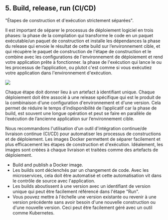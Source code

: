 ## 5. Build, release, run (CI/CD)

"Étapes de construction et d'exécution strictement séparées".


Il est important de séparer le processus de déploiement logiciel en trois phases: 
la phase de la compilation qui transforme le code en un paquet exécutable/un paquet de construction et installe les dépendances
la phase du release qui envoie le résultat de cette build sur l’environnement cible, et qui récupère le paquet de construction de l'étape de construction et le combine avec les configurations de l'environnement de déploiement et rend votre application prête à fonctionner.
la phase de l'exécution qui lance le ou les processus de l’application, ou plutot c'est comme si vous exécutiez votre application dans l'environnement d'exécution.

![](./images/build_release_run.png)


Chaque étape doit donner lieu à un artefact à identifiant unique. Chaque déploiement doit être associé à une release spécifique qui est le produit de la combinaison d'une configuration d'environnement et d'une version. Cela permet de réduire le temps d’indisponibilité de l’applicatif car la phase de build, est souvent une longue opération et peut se faire en parallèle de l’exécution de l’ancienne application sur l’environnement cible.

Nous recommandons l'utilisation d'un outil d'intégration continue/de livraison continue (CI/CD) pour automatiser les processus de constructions et de déploiement. Les images Docker permettent de séparer facilement et plus efficacement les étapes de construction et d'exécution. Idéalement, les images sont créées à chaque livraison et traitées comme des artefacts de déploiement.

- Build and publish a Docker image.
- Les builds sont déclenchés par un changement de code. Avec les microservices, cela doit être automatisé et cette automatisation vit dans le contrôle de source avec l'application.
- Les builds aboutissent à une version avec un identifiant de version unique qui peut être facilement référencé dans l'étape "Run".
- Vous pouvez mettre à l'échelle une version existante ou revenir à une version précédente sans avoir besoin d'une nouvelle construction ou d'une nouvelle version. Ceci peut être facilement géré avec un outil comme Kubernetes.
